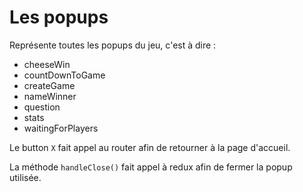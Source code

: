 <h1>Les popups</h1>

Représente toutes les popups du jeu, c'est à dire :

<ul>
<li>cheeseWin</li>
<li>countDownToGame</li>
<li>createGame</li>
<li>nameWinner</li>
<li>question</li>
<li>stats</li>
<li>waitingForPlayers</li>
</ul>

Le button <code>X</code> fait appel au router afin de retourner à la page d'accueil.

La méthode <code>handleClose()</code> fait appel à redux afin de fermer la popup utilisée.
